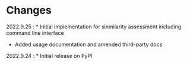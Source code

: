 # Changes

2022.9.25
:    * Initial implementation for sinmilarity assessment including command line interface
* Added usage documentation and amended third-party docs

2022.9.24
:    * Initial release on PyPI
